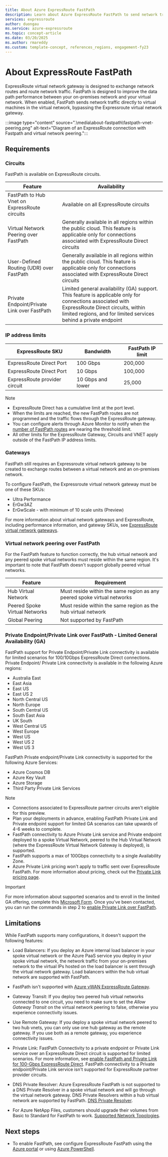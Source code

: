 ```yaml
---
title: About Azure ExpressRoute FastPath
description: Learn about Azure ExpressRoute FastPath to send network traffic by bypassing the gateway.
services: expressroute
author: duongau
ms.service: azure-expressroute
ms.topic: concept-article
ms.date: 03/20/2025
ms.author: rmareddy
ms.custom: template-concept, references_regions, engagement-fy23
---
```

# About ExpressRoute FastPath

ExpressRoute virtual network gateway is designed to exchange network routes and route network traffic. FastPath is designed to improve the data path performance between your on-premises network and your virtual network. When enabled, FastPath sends network traffic directly to virtual machines in the virtual network, bypassing the Expressroute virtual network gateway.

:::image type="content" source=".\media\about-fastpath\fastpath-vnet-peering.png" alt-text="Diagram of an ExpressRoute connection with Fastpath and virtual network peering.":::

## Requirements

### Circuits

FastPath is available on ExpressRoute circuits.  

| Feature | Availability |
|--|--|
| FastPath to Hub Vnet on ExpressRoute circuits | Available on all ExpressRoute circuits |
| Virtual Network Peering over FastPath | Generally available in all regions within the public cloud. This feature is applicable only for connections associated with ExpressRoute Direct circuits |
| User-Defined Routing (UDR) over FastPath | Generally available in all regions within the public cloud. This feature is applicable only for connections associated with ExpressRoute Direct circuits |
| Private Endpoint/Private Link over FastPath | Limited general availability (GA) support. This feature is applicable only for connections associated with ExpressRoute Direct circuits, within limited regions, and for limited services behind a private endpoint |

### IP address limits

| ExpressRoute SKU | Bandwidth | FastPath IP limit |
|--|--|--|
| ExpressRoute Direct Port | 100 Gbps | 200,000 |
| ExpressRoute Direct Port | 10 Gbps | 100,000 |
| ExpressRoute provider circuit | 10 Gbps and lower | 25,000 |

> [!NOTE]
> * ExpressRoute Direct has a cumulative limit at the port level.
> * When the limits are reached, the new FastPath routes are not programmed and the traffic flows through the ExpressRoute gateway.
> * You can configure alerts through Azure Monitor to notify when the [number of FastPath routes](expressroute-monitoring-metrics-alerts.md#fastpath-routes-count-at-circuit-level) are nearing the threshold limit.
> * All other limits for the ExpressRoute Gateway, Circuits and VNET apply outside of the FastPath IP address limits.

### Gateways

FastPath still requires an Expressroute virtual network gateway to be created to exchange routes between a virtual network and an on-premises network. 

To configure FastPath, the Expressroute virtual network gateway must be one of these SKUs:

* Ultra Performance
* ErGw3AZ
* ErGwScale - with minimum of 10 scale units (Preview) 

For more information about virtual network gateways and ExpressRoute, including performance information, and gateway SKUs, see [ExpressRoute virtual network gateways](expressroute-about-virtual-network-gateways.md).

### Virtual network peering over FastPath

For the FastPath feature to function correctly, the hub virtual network and any peered spoke virtual networks must reside within the same region. It's important to note that FastPath doesn't support globally peered virtual networks.

| Feature | Requirement | 
|--|--|
| Hub Virtual Network	| Must reside within the same region as any peered spoke virtual networks| 
| Peered Spoke Virtual Networks | Must reside within the same region as the hub virtual network| 
| Global Peering  | Not supported by FastPath |


### Private Endpoint/Private Link over FastPath - Limited General Availability (GA)

FastPath support for Private Endpoint/Private Link connectivity is available for limited scenarios for 100/10Gbps ExpressRoute Direct connections. Private Endpoint/ Private Link connectivity is available in the following Azure regions:
- Australia East
- East Asia
- East US
- East US 2
- North Central US
- North Europe
- South Central US
- South East Asia
- UK South
- West Central US
- West Europe
- West US
- West US 2
- West US 3

FastPath Private endpoint/Private Link connectivity is supported for the following Azure Services:
- Azure Cosmos DB
- Azure Key Vault
- Azure Storage
- Third Party Private Link Services

> [!NOTE]
> * Connections associated to ExpressRoute partner circuits aren't eligible for this preview. 
> * Plan your deployments in advance, enabling FastPath Private Link and Private endpoint support for limited GA scenarios can take upwards of 4-6 weeks to complete.
> * FastPath connectivity to Azure Private Link service and Private endpoint deployed to a spoke Virtual Network, peered to the Hub Virtual Network (where the ExpressRoute Virtual Network Gateway is deployed), is supported. 
> * FastPath supports a max of 100Gbps connectivity to a single Availability Zone.
> * Azure Private Link pricing won't apply to traffic sent over ExpressRoute FastPath. For more information about pricing, check out the [Private Link pricing page](https://azure.microsoft.com/pricing/details/private-link/).


> [!IMPORTANT]
> For more information about supported scenarios and to enroll in the limited GA offering, complete this [Microsoft Form](https://aka.ms/FPlimitedga).
> Once you've been contacted, you can run the commands in step 2 to [enable Private Link over FastPath](expressroute-howto-linkvnet-arm.md#fastpath-virtual-network-peering-user-defined-routes-udrs-and-private-link-support-for-expressroute-direct-connections).

## Limitations

While FastPath supports many configurations, it doesn't support the following features:

* Load Balancers: If you deploy an Azure internal load balancer in your spoke virtual network or the Azure PaaS service you deploy in your spoke virtual network, the network traffic from your on-premises network to the virtual IPs hosted on the load balancer is sent through the virtual network gateway. Load balancers within the hub virtual network are supported with FastPath.
  
* FastPath isn't supported with [Azure vWAN ExpressRoute Gateway](../virtual-wan/virtual-wan-expressroute-about.md).

* Gateway Transit: If you deploy two peered hub virtual networks connected to one circuit, you need to make sure to set the *Allow Gateway Transit* on the virtual network peering to false, otherwise you experience connectivity issues.

* Use Remote Gateway: If you deploy a spoke virtual network peered to two hub vnets, you can only use one hub gateway as the remote gateway. If you use both as a remote gateway, you experience connectivity issues. 

* Private Link: FastPath Connectivity to a private endpoint or Private Link service over an ExpressRoute Direct circuit is supported for limited scenarios. For more information, see [enable FastPath and Private Link for 100-Gbps ExpressRoute Direct](expressroute-howto-linkvnet-arm.md#fastpath-virtual-network-peering-user-defined-routes-udrs-and-private-link-support-for-expressroute-direct-connections). FastPath connectivity to a Private endpoint/Private Link service isn't supported for ExpressRoute partner provider circuits.

* DNS Private Resolver: Azure ExpressRoute FastPath is not supported to a DNS Private Resolver in a spoke virtual network and will go through the virtual network gateway. DNS Private Resolvers within a hub virtual network are supported by FastPath. [DNS Private Resolver](../dns/dns-private-resolver-overview.md).

* For Azure NetApp Files, customers should upgrade their volumes from Basic to Standard for FastPath to work. [Supported Network Topologies](../azure-netapp-files/azure-netapp-files-network-topologies.md#supported-network-topologies).

## Next steps

- To enable FastPath, see configure ExpressRoute FastPath using the [Azure portal](expressroute-howto-linkvnet-portal-resource-manager.md#configure-expressroute-fastpath) or using [Azure PowerShell](expressroute-howto-linkvnet-arm.md#configure-expressroute-fastpath).
